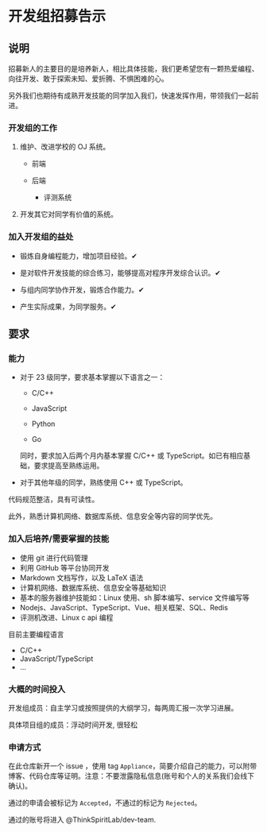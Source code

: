# 开发组招募告示

## 说明

招募新人的主要目的是培养新人，相比具体技能，我们更希望您有一颗热爱编程、向往开发、敢于探索未知、爱折腾、不惧困难的心。

另外我们也期待有成熟开发技能的同学加入我们，快速发挥作用，带领我们一起前进。

### 开发组的工作

1. 维护、改进学校的 OJ 系统。

    + 前端

    + 后端

        + 评测系统

2. 开发其它对同学有价值的系统。

### 加入开发组的益处

+ 锻炼自身编程能力，增加项目经验。✔

+ 是对软件开发技能的综合练习，能够提高对程序开发综合认识。✔

+ 与组内同学协作开发，锻炼合作能力。✔

+ 产生实际成果，为同学服务。✔

## 要求

### 能力

+ 对于 23 级同学，要求基本掌握以下语言之一：

  + C/C++

  + JavaScript

  + Python

  + Go

  同时，要求加入后两个月内基本掌握 C/C++ 或 TypeScript。如已有相应基础，要求提高至熟练运用。

+ 对于其他年级的同学，熟练使用 C++ 或 TypeScript。

代码规范整洁，具有可读性。

此外，熟悉计算机网络、数据库系统、信息安全等内容的同学优先。

### 加入后培养/需要掌握的技能

+ 使用 git 进行代码管理
+ 利用 GitHub 等平台协同开发
+ Markdown 文档写作，以及 LaTeX 语法
+ 计算机网络、数据库系统、信息安全等基础知识
+ 基本的服务器维护技能如：Linux 使用、sh 脚本编写、service 文件编写等
+ Nodejs、JavaScript、TypeScript、Vue、相关框架、SQL、Redis
+ 评测机改进、Linux c api 编程

目前主要编程语言

+ C/C++
+ JavaScript/TypeScript
+ ...

### 大概的时间投入

开发组成员：自主学习或按照提供的大纲学习，每两周汇报一次学习进展。

具体项目组的成员：浮动时间开发, 很轻松

### 申请方式

在此仓库新开一个 issue ，使用 tag `Appliance`，简要介绍自己的能力，可以附带博客、代码仓库等证明。注意：不要泄露隐私信息(账号和个人的关系我们会线下确认)。

通过的申请会被标记为 `Accepted`，不通过的标记为 `Rejected`。

通过的账号将进入 @ThinkSpiritLab/dev-team.
